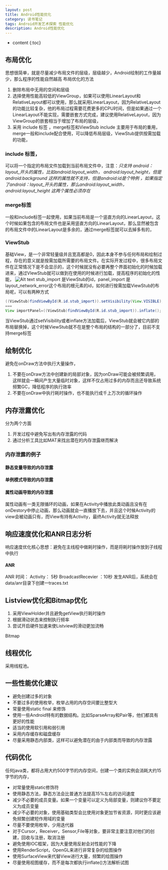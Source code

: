 ```yaml
---
layout: post
title: Android性能优化
category: 读书笔记
tags: Android开发艺术探索 性能优化
description: Android性能优化
---
```


* content
{:toc}

## 布局优化
思想很简单，就是尽量减少布局文件的层级，层级越少，Android绘制的工作量越少，那么程序的性能自然越高
布局优化的方法
1. 删除布局中无用的空间和层级
2. 选择使用性能高较低的ViewGroup，如果可以使用LinearLayout和RelativeLayout都可以使用，那么就采用LinearLayout，因为RelativeLayout的功能比较复杂，他的布局过程需要花费更多的CPU时间，但是如果通过一个LinearLayout不能实现，需要嵌套方式完成，建议使用RelativeLayout，因为ViewGroup的嵌套相当于增加了布局的层级，
3. 采用 include  标签 ，merge标签和ViewStub
include 主要用于布局的重用，merge一般和include配合使用，可以降低布局层级，ViewStub提供按需加载的功能，
### include 标签，
可以将一个指定的布局文件加载到当前布局文件中，注意：*只支持 android：layout_开头的属性，比如android:layout_width， android:layout_height，但是android:background 这样的属性就不支持，但是android:id是个特例 ，如果指定了android：layout_开头的属性，那么android:layout_width， android:layout_height 这两个属性必须存在*
### merge标签
一般和include标签一起使用，如果当前布局是一个竖直方向的LinearLayout，这个时候如果包含的布局文件也是采用竖直方向的LinearLayout，那么显然被包含的布局文件中的LinearLayout是多余的，通过merge标签就可以去掉多有的，
### ViewStub
基础View，是一个非常轻量级并且宽高都是0，因此本身不参与任何布局和绘制过程，存在的意义就是按需加载所需要的布局文件。在实际开发过程中，很多布局文件在正常情况下是不会显示的，这个时候就没有必要再整个界面初始化的时候加载进来，通过VIewStub就可以做到在使用的时候进行加载，提高程序的初始化的性能，
![Alt text](https://note.youdao.com/yws/public/resource/b0933b37ddd8ac810ca1d341288bbaa7/xmlnote/WEBRESOURCE7000dcc355eec4e7c84a035a80ab2cef/3042)
stub_import 是ViewStub的id，panel_import 是layout_network_error这个布局的根元素的id，如何进行按需加载ViewStub的布局呢，可以有两种方式
``` java
((ViewStub)findViewById(R.id.stub_import)).setVisibility(View.VISIBLE);
===
View importPanel=((ViewStub)findViewById(R.id.stub_import)).inflate();
```
当ViewStub通过setVisibility或者inflate方法加载后，ViewStub就会被它内部的布局替换掉，这个时候ViewStub就不在是整个布局的结构的一部分了，目前不支持merge标签
## 绘制优化
避免在onDraw方法中执行大量操作，
1. 不要在onDraw方法中创建新的局部对象，因为onDraw可能会被频繁调用，这样就会一瞬间产生大量临时对象，这样不仅占用过多的内存而且还导致系统频繁GC，降低程序的执行效率
2. 不要在onDraw中执行耗时操作，也不能执行成千上万次的循环操作
## 内存泄露优化
分为两个方面
1. 开发过程中避免写出有内存泄露的代码
2. 通过分析工具比如MAT来找出潜在的内存泄露继而解决

### 内存泄露的例子
#### 静态变量导致的内存泄露
#### 单例模式导致的内存泄露
#### 属性动画导致的内存泄露
属性动画有一类无限循环的动画，如果在Activity中播放此类动画且没有在onDestory中停止动画，那么动画就会一直播放下去，并且这个时候Activity的view会被动画只有，而View有持有Activity，最终Activity就无法释放
## 响应速度优化和ANR日志分析
响应速度优化核心思想：避免在主线程中做耗时操作，而是将耗时操作放到子线程中执行
#### ANR
ANR 时间：
Activity： 5秒
BroadcastRecevier ：10秒
发生ANR后，系统会在data/anr目录下创建一traces.txt
## Listview优化和Bitmap优化
1. 采用ViewHolder并且避免getView执行耗时操作
2. 根据滑动状态来控制执行频率
3. 尝试开启硬件加速来使Listview的滑动更加流畅

Bitmap

## 线程优化
采用线程池。
## 一些性能优化建议
* 避免创建过多的对象
* 不要过多的使用枚举，枚举占用的内存空间要比整型大
* 常量使用static final 来修饰
* 使用一些Android特有的数据结构。比如SparseArray和Pair等，他们都具有更好的性能
* 适当的使用软引用和弱引用
* 采用内存缓存和磁盘缓存
* 尽量采用静态内部类，这样可以避免潜在的由于内部类而导致的内存泄露
## 代码优化
任何java类，都将占用大约500字节的内存空间，创建一个类的实例会消耗大约15字节的内存，
* 对常量使用static修饰符
* 使用静态方法，静态方法会比普通方法提高15%左右的访问速度
* 减少不必要的成员变量。如果一个变量可以定义为局部变量，则建议你不要定义为成员变量
* 减少不必要的对象，使用基础类型会比使用对象更加节省资源，同时更应该避免频繁创建短作用域的变量
* 尽量不要使用枚举，少用迭代器
* 对于Cursor，Receiver，Sensor,File等对象，要非常主要注意对他们的创建，回收与注册，取消注册
* 避免使用IOC框架，因为大量使用反射会对性能的下降
* 使用RenderScript，OpenGL来进行非常复杂的绘图操作
* 使用SurfaceView来代替View进行大量，频繁的绘图操作
* 尽量使用视图缓存，而不是每次都执行inflate()方法解析试图

